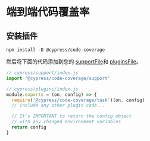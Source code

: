 # 端到端代码覆盖率

## 安装插件

```shell
npm install -D @cypress/code-coverage
```

然后将下面的代码添加到您的 [supportFile](https://docs.cypress.io/guides/references/configuration#Folders-Files)和 [pluginsFile](https://docs.cypress.io/guides/references/configuration#Folders-Files)。

```js
// cypress/support/index.js
import '@cypress/code-coverage/support'
```

```js
// cypress/plugins/index.js
module.exports = (on, config) => {
  require('@cypress/code-coverage/task')(on, config)
  // include any other plugin code...

  // It's IMPORTANT to return the config object
  // with any changed environment variables
  return config
}
```

